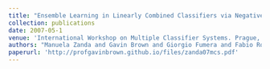 ```yaml
---
title: "Ensemble Learning in Linearly Combined Classifiers via Negative Correlation"
collection: publications
date: 2007-05-1
venue: 'International Workshop on Multiple Classifier Systems. Prague, May'
authors: "Manuela Zanda and Gavin Brown and Giorgio Fumera and Fabio Roli"
paperurl: 'http://profgavinbrown.github.io/files/zanda07mcs.pdf'
---
```

